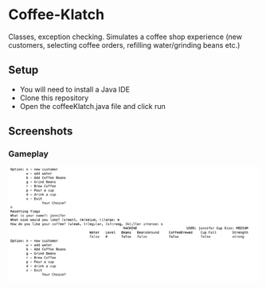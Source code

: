 # Coffee-Klatch
Classes, exception checking. Simulates a coffee shop experience (new customers, selecting coffee orders, refilling water/grinding beans etc.)

## Setup
  * You will need to install a Java IDE
  * Clone this repository
  * Open the coffeeKlatch.java file and click run
  
## Screenshots
### Gameplay
![Gameplay](https://github.com/jennifer-hy-li/Coffee-Klatch/blob/main/Screen%20Shot%202021-08-16%20at%201.31.40%20PM.png)

